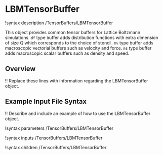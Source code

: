 # LBMTensorBuffer

!syntax description /TensorBuffers/LBMTensorBuffer

This object provides common tensor buffers for Lattice Boltzmann simulations. `df` type buffer adds distribution functions with extra dimension of size Q which corresponds to the choice of stencil. `mv` type buffer adds macroscopic vectorial buffers such as velocity and force. `ms` type buffer adds macroscopic scalar buffers such as density and speed.

## Overview

!! Replace these lines with information regarding the LBMTensorBuffer object.

## Example Input File Syntax

!! Describe and include an example of how to use the LBMTensorBuffer object.

!syntax parameters /TensorBuffers/LBMTensorBuffer

!syntax inputs /TensorBuffers/LBMTensorBuffer

!syntax children /TensorBuffers/LBMTensorBuffer
